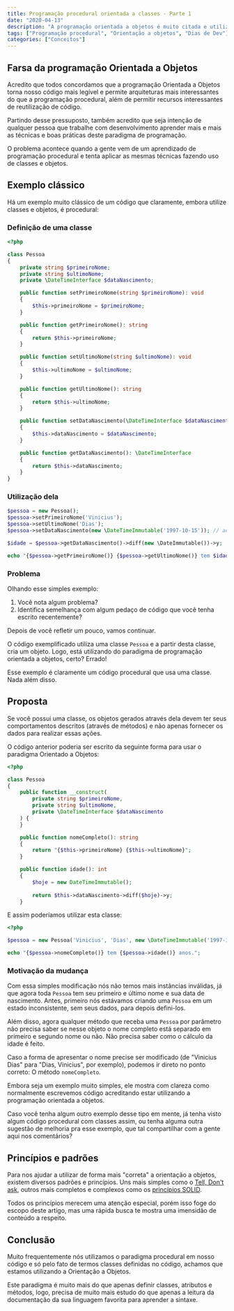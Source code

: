 ```yaml
---
title: Programação procedural orientada a classes - Parte 1
date: "2020-04-13"
description: "A programação orientada a objetos é muito citada e utilizada, mas será que você está fazendo da forma correta? Será que não está apenas usando classes na programação procedural?"
tags: ["Programação procedural", "Orientação a objetos", "Dias de Dev"]
categories: ["Conceitos"]
---
```

## Farsa da programação Orientada a Objetos

Acredito que todos concordamos que a programação Orientada a Objetos torna nosso código mais legível e permite arquiteturas mais interessantes do que a programação procedural, além de permitir recursos interessantes de reutilização de código.

Partindo desse pressuposto, também acredito que seja intenção de qualquer pessoa que trabalhe com desenvolvimento aprender mais e mais as técnicas e boas práticas deste paradigma de programação.

O problema acontece quando a gente vem de um aprendizado de programação procedural e tenta aplicar as mesmas técnicas fazendo uso de classes e objetos.

<ins class="adsbygoogle"
style="display:block; text-align:center;"
data-ad-layout="in-article"
data-ad-format="fluid"
data-ad-client="ca-pub-8918461095244552"
data-ad-slot="2366637560"></ins>
<script>
     (adsbygoogle = window.adsbygoogle || []).push({});
</script>

## Exemplo clássico

Há um exemplo muito clássico de um código que claramente, embora utilize classes e objetos, é procedural:

### Definição de uma classe

```php
<?php

class Pessoa
{
    private string $primeiroNome;
    private string $ultimoNome;
    private \DateTimeInterface $dataNascimento;

    public function setPrimeiroNome(string $primeiroNome): void
    {
        $this->primeiroNome = $primeiroNome;
    }

    public function getPrimeiroNome(): string
    {
        return $this->primeiroNome;
    }

    public function setUltimoNome(string $ultimoNome): void
    {
        $this->ultimoNome = $ultimoNome;
    }

    public function getUltimoNome(): string
    {
        return $this->ultimoNome;
    }

    public function setDataNascimento(\DateTimeInterface $dataNascimento): void
    {
        $this->dataNascimento = $dataNascimento;
    }

    public function getDataNascimento(): \DateTimeInterface
    {
        return $this->dataNascimento;
    }
}

```

### Utilização dela

```php
$pessoa = new Pessoa();
$pessoa->setPrimeiroNome('Vinicius');
$pessoa->setUltimoNome('Dias');
$pessoa->setDataNascimento(new \DateTimeImmutable('1997-10-15')); // aceito presentes

$idade = $pessoa->getDataNascimento()->diff(new \DateImmutable())->y;

echo "{$pessoa->getPrimeiroNome()} {$pessoa->getUltimoNome()} tem $idade anos";
```

### Problema

Olhando esse simples exemplo:

1. Você nota algum problema?
2. Identifica semelhança com algum pedaço de código que você tenha escrito recentemente?

Depois de você refletir um pouco, vamos continuar.

O código exemplificado utiliza uma classe `Pessoa` e a partir desta classe, cria um objeto. Logo, está utilizando do paradigma de programação orientada a objetos, certo? Errado!

Esse exemplo é claramente um código procedural que usa uma classe. Nada além disso.

## Proposta

Se você possui uma classe, os objetos gerados através dela devem ter seus comportamentos descritos (através de métodos) e não apenas fornecer os dados para realizar essas ações.

O código anterior poderia ser escrito da seguinte forma para usar o paradigma Orientado a Objetos:

```php
<?php

class Pessoa
{
    public function __construct(
        private string $primeiroNome,
        private string $ultimoNome,
        private \DateTimeInterface $dataNascimento
    ) {
    }

    public function nomeCompleto(): string
    {
        return "{$this->primeiroNome} {$this->ultimoNome}";
    }

    public function idade(): int
    {
        $hoje = new DateTimeImmutable();
        
        return $this->dataNascimento->diff($hoje)->y;
    }
```

E assim poderíamos utilizar esta classe:

```php
<?php

$pessoa = new Pessoa('Vinicius', 'Dias', new \DateTimeImmutable('1997-10-15'));

echo "{$pessoa->nomeCompleto()} tem {$pessoa->idade()} anos.";
```

### Motivação da mudança

Com essa simples modificação nós não temos mais instâncias inválidas, já que agora toda `Pessoa` tem seu primeiro e último nome e sua data de nascimento. Antes, primeiro nós estávamos criando uma `Pessoa` em um estado inconsistente, sem seus dados, para depois defini-los.

Além disso, agora qualquer método que receba uma `Pessoa` por parâmetro não precisa saber se nesse objeto o nome completo está separado em primeiro e segundo nome ou não. Não precisa saber como o cálculo da idade é feito.

Caso a forma de apresentar o nome precise ser modificado (de "Vinicius Dias" para "Dias, Vinicius", por exemplo), podemos ir direto no ponto correto: O método `nomeCompleto`.

Embora seja um exemplo muito simples, ele mostra com clareza como normalmente escrevemos código acreditando estar utilizando a programação orientada a objetos.

Caso você tenha algum outro exemplo desse tipo em mente, já tenha visto algum código procedural com classes assim, ou tenha alguma outra sugestão de melhoria pra esse exemplo, que tal compartilhar com a gente aqui nos comentários?

## Princípios e padrões

Para nos ajudar a utilizar de forma mais "correta" a orientação a objetos, existem diversos padrões e princípios. Uns mais simples como o [Tell, Don't ask](https://youtu.be/7IXeLhpjk6g), outros mais completos e complexos como os [princípios SOLID](https://amzn.to/3Eplrm2).

Todos os princípios merecem uma atenção especial, porém isso foge do escopo deste artigo, mas uma rápida busca te mostra uma imensidão de conteúdo a respeito.

## Conclusão

Muito frequentemente nós utilizamos o paradigma procedural em nosso código e só pelo fato de termos classes definidas no código, achamos que estamos utilizando a Orientação a Objetos.

Este paradigma é muito mais do que apenas definir classes, atributos e métodos, logo, precisa de muito mais estudo do que apenas a leitura da documentação da sua linguagem favorita para aprender a sintaxe.
